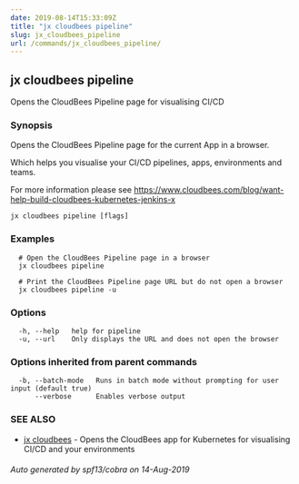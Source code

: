 ```yaml
---
date: 2019-08-14T15:33:09Z
title: "jx cloudbees pipeline"
slug: jx_cloudbees_pipeline
url: /commands/jx_cloudbees_pipeline/
---
```

## jx cloudbees pipeline

Opens the CloudBees Pipeline page for visualising CI/CD

### Synopsis

Opens the CloudBees Pipeline page for the current App in a browser. 

Which helps you visualise your CI/CD pipelines, apps, environments and teams. 

For more information please see https://www.cloudbees.com/blog/want-help-build-cloudbees-kubernetes-jenkins-x

```
jx cloudbees pipeline [flags]
```

### Examples

```
  # Open the CloudBees Pipeline page in a browser
  jx cloudbees pipeline
  
  # Print the CloudBees Pipeline page URL but do not open a browser
  jx cloudbees pipeline -u
```

### Options

```
  -h, --help   help for pipeline
  -u, --url    Only displays the URL and does not open the browser
```

### Options inherited from parent commands

```
  -b, --batch-mode   Runs in batch mode without prompting for user input (default true)
      --verbose      Enables verbose output
```

### SEE ALSO

* [jx cloudbees](/commands/jx_cloudbees/)	 - Opens the CloudBees app for Kubernetes for visualising CI/CD and your environments

###### Auto generated by spf13/cobra on 14-Aug-2019
